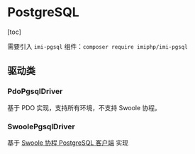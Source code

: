 # PostgreSQL

[toc]

需要引入 `imi-pgsql` 组件：`composer require imiphp/imi-pgsql`

## 驱动类

### PdoPgsqlDriver

基于 PDO 实现，支持所有环境，不支持 Swoole 协程。

### SwoolePgsqlDriver

基于 [Swoole 协程 PostgreSQL 客户端](http://wiki.swoole.com/#/coroutine_client/postgresql) 实现
